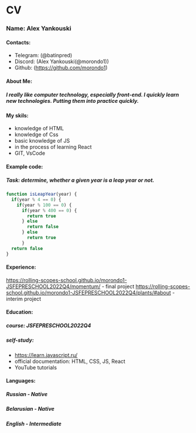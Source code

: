 # CV

### Name: Alex Yankouski

#### Contacts: ####
* Telegram: (@batinpred)
* Discord: (Alex Yankouski(@morondo1))
* Github: (https://github.com/morondo1)

#### About Me: ####
##### I really like computer technology, especially front-end. I quickly learn new technologies. Putting them into practice quickly. ##### 

#### My skils: ####
* knowledge of HTML
* knowledge of Css
* basic knowledge of JS
* in the process of learning React 
* GIT, VsCode 

#### Example code: #### 
##### Task:  determine, whether a given year is a leap year or not. #####
```javascript
function isLeapYear(year) {
  if(year % 4 == 0) {
    if(year % 100 == 0) {
      if(year % 400 == 0) {
        return true
      } else 
        return false
      } else 
        return true
      }
  return false
}
```
#### Experience: ####
https://rolling-scopes-school.github.io/morondo1-JSFEPRESCHOOL2022Q4/momentum/ - final project
https://rolling-scopes-school.github.io/morondo1-JSFEPRESCHOOL2022Q4/plants/#about - interim project

#### Education: ####
##### course: JSFEPRESCHOOL2022Q4 #####
##### self-study: 
* https://learn.javascript.ru/
* official documentation: HTML, CSS, JS, React
* YouTube tutorials

#### Languages: ####
##### Russian - Native
##### Belarusian - Native
##### English - Intermediate







